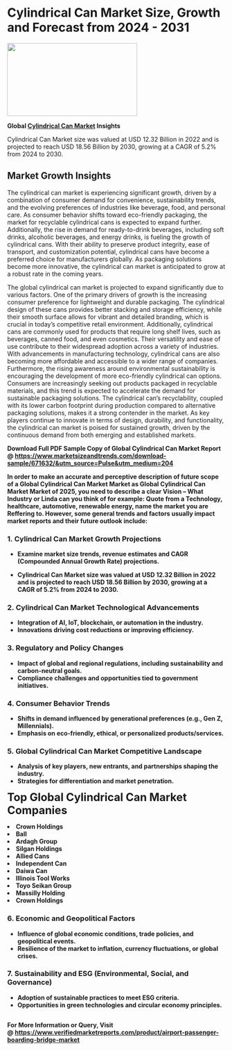 <H1>Cylindrical Can Market Size, Growth and Forecast from 2024 - 2031</H1><img class="aligncenter size-medium wp-image-584254" src="https://thirdeyenews.in/wp-content/uploads/2024/09/Global-Market-Research-300x168.jpeg" alt="" width="300" height="168" /><p><strong>Global&nbsp;<a href="https://www.marketsizeandtrends.com/download-sample/671632/&amp;utm_source=Pulse&amp;utm_medium=204">Cylindrical Can Market</a> Insights</strong></p><p>Cylindrical Can Market size was valued at USD 12.32 Billion in 2022 and is projected to reach USD 18.56 Billion by 2030, growing at a CAGR of 5.2% from 2024 to 2030.</p><p><h2>Market Growth Insights</h2> <p>The cylindrical can market is experiencing significant growth, driven by a combination of consumer demand for convenience, sustainability trends, and the evolving preferences of industries like beverage, food, and personal care. As consumer behavior shifts toward eco-friendly packaging, the market for recyclable cylindrical cans is expected to expand further. Additionally, the rise in demand for ready-to-drink beverages, including soft drinks, alcoholic beverages, and energy drinks, is fueling the growth of cylindrical cans. With their ability to preserve product integrity, ease of transport, and customization potential, cylindrical cans have become a preferred choice for manufacturers globally. As packaging solutions become more innovative, the cylindrical can market is anticipated to grow at a robust rate in the coming years.</p> <p><strong></strong></p> <p>The global cylindrical can market is projected to expand significantly due to various factors. One of the primary drivers of growth is the increasing consumer preference for lightweight and durable packaging. The cylindrical design of these cans provides better stacking and storage efficiency, while their smooth surface allows for vibrant and detailed branding, which is crucial in today’s competitive retail environment. Additionally, cylindrical cans are commonly used for products that require long shelf lives, such as beverages, canned food, and even cosmetics. Their versatility and ease of use contribute to their widespread adoption across a variety of industries. With advancements in manufacturing technology, cylindrical cans are also becoming more affordable and accessible to a wider range of companies. Furthermore, the rising awareness around environmental sustainability is encouraging the development of more eco-friendly cylindrical can options. Consumers are increasingly seeking out products packaged in recyclable materials, and this trend is expected to accelerate the demand for sustainable packaging solutions. The cylindrical can’s recyclability, coupled with its lower carbon footprint during production compared to alternative packaging solutions, makes it a strong contender in the market. As key players continue to innovate in terms of design, durability, and functionality, the cylindrical can market is poised for sustained growth, driven by the continuous demand from both emerging and established markets. <p><strong></p><p><span class=""><strong>Download Full PDF Sample Copy of Global Cylindrical Can Market Report</strong> @ <a href="https://www.marketsizeandtrends.com/download-sample/671632/&amp;utm_source=Pulse&amp;utm_medium=204" target="_blank">https://www.marketsizeandtrends.com/download-sample/671632/&amp;utm_source=Pulse&amp;utm_medium=204</a></span></p><p>In order to make an accurate and perceptive description of future scope of a Global&nbsp;Cylindrical Can Market Market as Global&nbsp;Cylindrical Can Market Market of 2025, you need to describe a clear Vision &ndash; What Industry or Linda can you think of for example: Quote from a Technology, healthcare, automotive, renewable energy, name the market you are Reffering to. However, some general trends and factors usually impact market reports and their future outlook include:</p><h3>1.&nbsp;<strong>Cylindrical Can Market Growth Projections</strong></h3><ul><li>Examine market size trends, revenue estimates and CAGR (Compounded Annual Growth Rate) projections.</li><li><p>Cylindrical Can Market size was valued at USD 12.32 Billion in 2022 and is projected to reach USD 18.56 Billion by 2030, growing at a CAGR of 5.2% from 2024 to 2030.</p></li></ul><h3>2.&nbsp;<strong>Cylindrical Can Market Technological Advancements</strong></h3><ul><li>Integration of AI, IoT, blockchain, or automation in the industry.</li><li>Innovations driving cost reductions or improving efficiency.</li></ul><h3>3.&nbsp;<strong>Regulatory and Policy Changes</strong></h3><ul><li>Impact of global and regional regulations, including sustainability and carbon-neutral goals.</li><li>Compliance challenges and opportunities tied to government initiatives.</li></ul><h3>4.&nbsp;<strong>Consumer Behavior Trends</strong></h3><ul><li>Shifts in demand influenced by generational preferences (e.g., Gen Z, Millennials).</li><li>Emphasis on eco-friendly, ethical, or personalized products/services.</li></ul><h3>5.&nbsp;<strong>Global Cylindrical Can Market Competitive Landscape</strong></h3><ul><li>Analysis of key players, new entrants, and partnerships shaping the industry.</li><li>Strategies for differentiation and market penetration.</li></ul><p data-pm-slice="1 1 []"><span style="color: inherit; font-family: inherit; font-size: 25px;">Top Global Cylindrical Can Market Companies</span></p><div class="" data-test-id=""><p><li>Crown Holdings</li><li> Ball</li><li> Ardagh Group</li><li> Silgan Holdings</li><li> Allied Cans</li><li> Independent Can</li><li> Daiwa Can</li><li> Illinois Tool Works</li><li> Toyo Seikan Group</li><li> Massilly Holding</li><li> Crown Holdings</li></p></div><h3>6.&nbsp;<strong>Economic and Geopolitical Factors</strong></h3><ul><li>Influence of global economic conditions, trade policies, and geopolitical events.</li><li>Resilience of the market to inflation, currency fluctuations, or global crises.</li></ul><h3>7.&nbsp;<strong>Sustainability and ESG (Environmental, Social, and Governance)</strong></h3><ul><li>Adoption of sustainable practices to meet ESG criteria.</li><li>Opportunities in green technologies and circular economy principles.</li></ul><h2><strong style="font-size: 14px;">For More Information or Query, Visit @&nbsp;</strong><a style="background-color: #ffffff; font-size: 14px;" href="https://www.marketsizeandtrends.com/report/cylindrical-can-market/" target="_blank">https://www.verifiedmarketreports.com/product/airport-passenger-boarding-bridge-market</a></h2>
